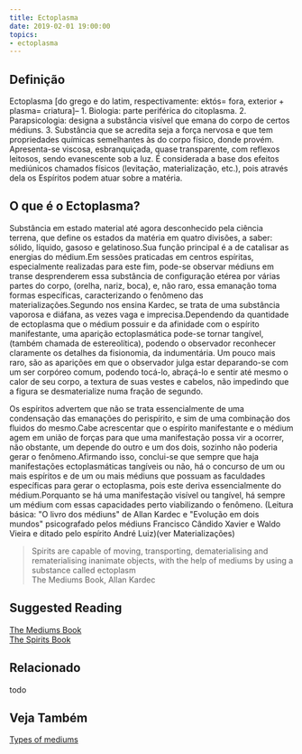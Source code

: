 ```yaml
---
title: Ectoplasma
date: 2019-02-01 19:00:00
topics:
- ectoplasma
---
```


## Definição
Ectoplasma [do grego e do latim, respectivamente: ektós= fora, exterior +
plasma= criatura]– 1. Biologia: parte periférica do citoplasma. 2.
Parapsicologia: designa a substância visível que emana do corpo de certos
médiuns. 3. Substância que se acredita seja a força nervosa e que tem
propriedades químicas semelhantes às do corpo físico, donde provém.
Apresenta-se viscosa, esbranquiçada, quase transparente, com reflexos leitosos,
sendo evanescente sob a luz. É considerada a base dos efeitos mediúnicos
chamados físicos (levitação, materialização, etc.), pois através dela os
Espíritos podem atuar sobre a matéria.

## O que é o Ectoplasma?
Substância em estado material até agora desconhecido pela ciência terrena, que
define os estados da matéria em quatro divisões, a saber: sólido, líquido,
gasoso e gelatinoso.Sua função principal é a de catalisar as energias do
médium.Em sessões praticadas em centros espíritas, especialmente realizadas para
este fim, pode-se observar médiuns em transe desprenderem essa substância de
configuração etérea por várias partes do corpo, (orelha, nariz, boca), e, não
raro, essa emanação toma formas específicas, caracterizando o fenômeno das
materializações.Segundo nos ensina Kardec, se trata de uma substância vaporosa e
diáfana, as vezes vaga e imprecisa.Dependendo da quantidade de ectoplasma que o
médium possuir e da afinidade com o espírito manifestante, uma aparição
ectoplasmática pode-se tornar tangível, (também chamada de estereolítica),
podendo o observador reconhecer claramente os detalhes da fisionomia, da
indumentária. Um pouco mais raro, são as aparições em que o observador julga
estar deparando-se com um ser corpóreo comum, podendo tocá-lo, abraçá-lo e
sentir até mesmo o calor de seu corpo, a textura de suas vestes e cabelos, não
impedindo que a figura se desmaterialize numa fração de segundo.

Os espíritos advertem que não se trata essencialmente de uma condensação das
emanações do perispírito, e sim de uma combinação dos fluidos do mesmo.Cabe
acrescentar que o espírito manifestante e o médium agem em união de forças para
que uma manifestação possa vir a ocorrer, não obstante, um depende do outro e um
dos dois, sozinho não poderia gerar o fenômeno.Afirmando isso, conclui-se que
sempre que haja manifestações ectoplasmáticas tangíveis ou não, há o concurso de
um ou mais espíritos e de um ou mais médiuns que possuam as faculdades
específicas para gerar o ectoplasma, pois este deriva essencialmente do
médium.Porquanto se há uma manifestação visível ou tangível, há sempre um médium
com essas capacidades perto viabilizando o fenômeno. (Leitura básica: "O livro
dos médiuns" de Allan Kardec e "Evolução em dois mundos" psicografado pelos
médiuns Francisco Cândido Xavier e Waldo Vieira e ditado pelo espírito André
Luiz)(ver Materializações) 


> Spirits are capable of moving, transporting, dematerialising and rematerialising inanimate objects, with the help of mediums by using a substance called ectoplasm   
> The Mediums Book, Allan Kardec


## Suggested Reading
[The Mediums Book](/books/allan-kardec/mediums-book)  
[The Spirits Book](/books/allan-kardec/spirits-book)  


## Relacionado
todo

## Veja Também
[Types of mediums](/spiritism/mediumship/types-of-mediums)  

